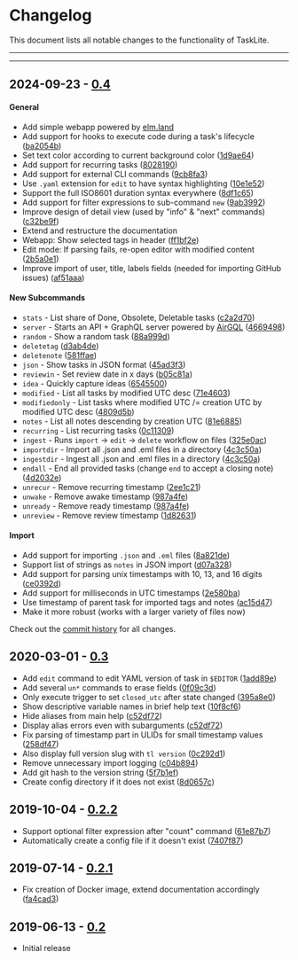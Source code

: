 # Changelog

This document lists all notable changes to the functionality of TaskLite.

---
<!-- toc -->
---


## 2024-09-23 - [0.4]

[0.4]: https://github.com/ad-si/TaskLite/releases/tag/v0.4.0.0


#### General

- Add simple webapp powered by [elm.land](https://elm.land)
- Add support for hooks to execute code during a task's lifecycle ([ba2054b])
- Set text color according to current background color ([1d9ae64])
- Add support for recurring tasks ([8028190])
- Add support for external CLI commands ([9cb8fa3])
- Use `.yaml` extension for `edit` to have syntax highlighting ([10e1e52])
- Support the full ISO8601 duration syntax everywhere ([8df1c65])
- Add support for filter expressions to sub-command `new` ([9ab3992])
- Improve design of detail view (used by "info" & "next" commands) ([c32be9f])
- Extend and restructure the documentation
- Webapp: Show selected tags in header ([ff1bf2e])
- Edit mode: If parsing fails, re-open editor with modified content ([2b5a0e1])
- Improve import of user, title, labels fields
    (needed for importing GitHub issues) ([af51aaa])


#### New Subcommands

- `stats` - List share of Done, Obsolete, Deletable tasks ([c2a2d70])
- `server` - Starts an API + GraphQL server powered by [AirGQL] ([4669498])
- `random` - Show a random task ([88a999d])
- `deletetag` ([d3ab4de])
- `deletenote` ([581ffae])
- `json` - Show tasks in JSON format ([45ad3f3])
- `reviewin` - Set review date in x days ([b05c81a])
- `idea` - Quickly capture ideas ([6545500])
- `modified` - List all tasks by modified UTC desc ([71e4603])
- `modifiedonly` - List tasks where modified UTC /= creation UTC
    by modified UTC desc ([4809d5b])
- `notes` - List all notes descending by creation UTC ([81e6885])
- `recurring` - List recurring tasks ([0c11309])
- `ingest` - Runs `import` -> `edit` -> `delete` workflow on files ([325e0ac])
- `importdir` - Import all .json and .eml files in a directory ([4c3c50a])
- `ingestdir` - Ingest all .json and .eml files in a directory ([4c3c50a])
- `endall` - End all provided tasks
    (change `end` to accept a closing note) ([4d2032e])
- `unrecur` - Remove recurring timestamp ([2ee1c21])
- `unwake` - Remove awake timestamp ([987a4fe])
- `unready` - Remove ready timestamp ([987a4fe])
- `unreview` - Remove review timestamp ([1d82631])

[AirGQL]: https://github.com/Airsequel/AirGQL


#### Import

- Add support for importing `.json` and `.eml` files ([8a821de])
- Support list of strings as `notes` in JSON import ([d07a328])
- Add support for parsing unix timestamps with 10, 13, and 16 digits ([ce0392d])
- Add support for milliseconds in UTC timestamps ([2e580ba])
- Use timestamp of parent task for imported tags and notes ([ac15d47])
- Make it more robust (works with a larger variety of files now)

Check out the [commit history] for all changes.

[commit history]: https://github.com/ad-si/TaskLite/commits/master/


[ba2054b]: https://github.com/ad-si/TaskLite/commit/ba2054b
[1d9ae64]: https://github.com/ad-si/TaskLite/commit/1d9ae64
[8028190]: https://github.com/ad-si/TaskLite/commit/8028190
[9cb8fa3]: https://github.com/ad-si/TaskLite/commit/9cb8fa3
[10e1e52]: https://github.com/ad-si/TaskLite/commit/10e1e52
[8df1c65]: https://github.com/ad-si/TaskLite/commit/8df1c65
[9ab3992]: https://github.com/ad-si/TaskLite/commit/9ab3992
[c32be9f]: https://github.com/ad-si/TaskLite/commit/c32be9f
[ff1bf2e]: https://github.com/ad-si/TaskLite/commit/ff1bf2e
[2b5a0e1]: https://github.com/ad-si/TaskLite/commit/2b5a0e1
[af51aaa]: https://github.com/ad-si/TaskLite/commit/af51aaa
[c2a2d70]: https://github.com/ad-si/TaskLite/commit/c2a2d70
[4669498]: https://github.com/ad-si/TaskLite/commit/4669498
[88a999d]: https://github.com/ad-si/TaskLite/commit/88a999d
[d3ab4de]: https://github.com/ad-si/TaskLite/commit/d3ab4de
[581ffae]: https://github.com/ad-si/TaskLite/commit/581ffae
[45ad3f3]: https://github.com/ad-si/TaskLite/commit/45ad3f3
[b05c81a]: https://github.com/ad-si/TaskLite/commit/b05c81a
[6545500]: https://github.com/ad-si/TaskLite/commit/6545500
[71e4603]: https://github.com/ad-si/TaskLite/commit/71e4603
[4809d5b]: https://github.com/ad-si/TaskLite/commit/4809d5b
[81e6885]: https://github.com/ad-si/TaskLite/commit/81e6885
[0c11309]: https://github.com/ad-si/TaskLite/commit/0c11309
[325e0ac]: https://github.com/ad-si/TaskLite/commit/325e0ac
[4c3c50a]: https://github.com/ad-si/TaskLite/commit/4c3c50a
[4c3c50a]: https://github.com/ad-si/TaskLite/commit/4c3c50a
[4d2032e]: https://github.com/ad-si/TaskLite/commit/4d2032e
[2ee1c21]: https://github.com/ad-si/TaskLite/commit/2ee1c21
[987a4fe]: https://github.com/ad-si/TaskLite/commit/987a4fe
[987a4fe]: https://github.com/ad-si/TaskLite/commit/987a4fe
[1d82631]: https://github.com/ad-si/TaskLite/commit/1d82631
[8a821de]: https://github.com/ad-si/TaskLite/commit/8a821de
[d07a328]: https://github.com/ad-si/TaskLite/commit/d07a328
[ce0392d]: https://github.com/ad-si/TaskLite/commit/ce0392d
[2e580ba]: https://github.com/ad-si/TaskLite/commit/2e580ba
[ac15d47]: https://github.com/ad-si/TaskLite/commit/ac15d47


## 2020-03-01 - [0.3]

[0.3]: https://github.com/ad-si/TaskLite/releases/tag/v0.3.0.0

- Add `edit` command to edit YAML version of task in `$EDITOR` ([1add89e])
- Add several `un*` commands to erase fields ([0f09c3d])
- Only execute trigger to set `closed_utc` after state changed ([395a8e0])
- Show descriptive variable names in brief help text ([10f8cf6])
- Hide aliases from main help ([c52df72])
- Display alias errors even with subarguments ([c52df72])
- Fix parsing of timestamp part in ULIDs for small timestamp values ([258df47])
- Also display full version slug with `tl version` ([0c292d1])
- Remove unnecessary import logging ([c04b894])
- Add git hash to the version string ([5f7b1ef])
- Create config directory if it does not exist ([8d0657c])

[1add89e]: https://github.com/ad-si/TaskLite/commit/1add89e
[0f09c3d]: https://github.com/ad-si/TaskLite/commit/0f09c3d
[395a8e0]: https://github.com/ad-si/TaskLite/commit/395a8e0
[10f8cf6]: https://github.com/ad-si/TaskLite/commit/10f8cf6
[c52df72]: https://github.com/ad-si/TaskLite/commit/c52df72
[c52df72]: https://github.com/ad-si/TaskLite/commit/c52df72
[258df47]: https://github.com/ad-si/TaskLite/commit/258df47
[0c292d1]: https://github.com/ad-si/TaskLite/commit/0c292d1
[c04b894]: https://github.com/ad-si/TaskLite/commit/c04b894
[5f7b1ef]: https://github.com/ad-si/TaskLite/commit/5f7b1ef
[8d0657c]: https://github.com/ad-si/TaskLite/commit/8d0657c


## 2019-10-04 - [0.2.2]

[0.2.2]: https://github.com/ad-si/TaskLite/releases/tag/v0.2.2.0

- Support optional filter expression after "count" command ([61e87b7])
- Automatically create a config file if it doesn't exist ([7407f87])


[61e87b7]: https://github.com/ad-si/TaskLite/commit/61e87b7
[7407f87]: https://github.com/ad-si/TaskLite/commit/7407f87


## 2019-07-14 - [0.2.1]

[0.2.1]: https://github.com/ad-si/TaskLite/releases/tag/v0.2.1.0

- Fix creation of Docker image, extend documentation accordingly ([fa4cad3])

[fa4cad3]: https://github.com/ad-si/TaskLite/commit/fa4cad3


## 2019-06-13 - [0.2]

[0.2]: https://github.com/ad-si/TaskLite/releases/tag/v0.2.0.0

- Initial release
